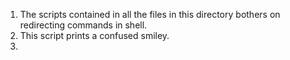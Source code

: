 1. The scripts contained in all the files in this directory bothers on redirecting commands in shell.
2. This script prints a confused smiley.
3. 
